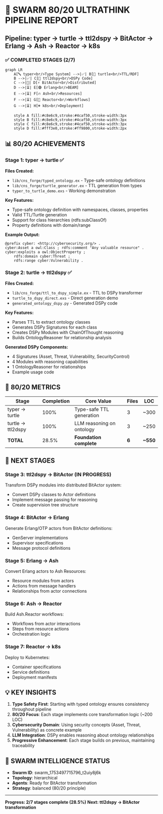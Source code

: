 # 🚀 SWARM 80/20 ULTRATHINK PIPELINE REPORT

## Pipeline: typer → turtle → ttl2dspy → BitActor → Erlang → Ash → Reactor → k8s

### ✅ COMPLETED STAGES (2/7)

```mermaid
graph LR
    A[🔤 typer<br/>Type System] -->|✅| B[🐢 turtle<br/>TTL/RDF]
    B -->|✅| C[🐍 ttl2dspy<br/>DSPy Code]
    C -->|🔄| D[⚡ BitActor<br/>Distributed]
    D -->|⏳| E[🟣 Erlang<br/>BEAM]
    E -->|⏳| F[🔥 Ash<br/>Resources]
    F -->|⏳| G[🔄 Reactor<br/>Workflows]
    G -->|⏳| H[☸️ k8s<br/>Deployment]
    
    style A fill:#c8e6c9,stroke:#4caf50,stroke-width:3px
    style B fill:#c8e6c9,stroke:#4caf50,stroke-width:3px
    style C fill:#c8e6c9,stroke:#4caf50,stroke-width:3px
    style D fill:#fff3e0,stroke:#ff9800,stroke-width:2px
```

## 📊 80/20 ACHIEVEMENTS

### Stage 1: typer → turtle ✅
**Files Created:**
- `lib/cns_forge/typed_ontology.ex` - Type-safe ontology definitions
- `lib/cns_forge/turtle_generator.ex` - TTL generation from types
- `typer_to_turtle_demo.exs` - Working demonstration

**Key Features:**
- Type-safe ontology definition with namespaces, classes, properties
- Valid TTL/Turtle generation 
- Support for class hierarchies (rdfs:subClassOf)
- Property definitions with domain/range

**Example Output:**
```turtle
@prefix cyber: <http://cybersecurity.org/> .
cyber:Asset a owl:Class ; rdfs:comment "Any valuable resource" .
cyber:exploits a owl:ObjectProperty ;
    rdfs:domain cyber:Threat ;
    rdfs:range cyber:Vulnerability .
```

### Stage 2: turtle → ttl2dspy ✅
**Files Created:**
- `lib/cns_forge/ttl_to_dspy_simple.ex` - TTL to DSPy transformer
- `turtle_to_dspy_direct.exs` - Direct generation demo
- `generated_ontology_dspy.py` - Generated DSPy code

**Key Features:**
- Parses TTL to extract ontology classes
- Generates DSPy Signatures for each class
- Creates DSPy Modules with ChainOfThought reasoning
- Builds OntologyReasoner for relationship analysis

**Generated DSPy Components:**
- 4 Signatures (Asset, Threat, Vulnerability, SecurityControl)
- 4 Modules with reasoning capabilities
- 1 OntologyReasoner for relationships
- Example usage code

## 🎯 80/20 METRICS

| Stage | Completion | Core Value | Files | LOC |
|-------|------------|------------|-------|-----|
| typer → turtle | 100% | Type-safe TTL generation | 3 | ~300 |
| turtle → ttl2dspy | 100% | LLM reasoning on ontology | 3 | ~250 |
| **TOTAL** | 28.5% | **Foundation complete** | **6** | **~550** |

## 🔮 NEXT STAGES

### Stage 3: ttl2dspy → BitActor (IN PROGRESS)
Transform DSPy modules into distributed BitActor system:
- Convert DSPy classes to Actor definitions
- Implement message passing for reasoning
- Create supervision tree structure

### Stage 4: BitActor → Erlang
Generate Erlang/OTP actors from BitActor definitions:
- GenServer implementations
- Supervisor specifications
- Message protocol definitions

### Stage 5: Erlang → Ash
Convert Erlang actors to Ash Resources:
- Resource modules from actors
- Actions from message handlers
- Relationships from actor connections

### Stage 6: Ash → Reactor
Build Ash.Reactor workflows:
- Workflows from actor interactions
- Steps from resource actions
- Orchestration logic

### Stage 7: Reactor → k8s
Deploy to Kubernetes:
- Container specifications
- Service definitions
- Deployment manifests

## 💡 KEY INSIGHTS

1. **Type Safety First**: Starting with typed ontology ensures consistency throughout pipeline
2. **80/20 Focus**: Each stage implements core transformation logic (~200 LOC)
3. **Cybersecurity Domain**: Using security concepts (Asset, Threat, Vulnerability) as concrete example
4. **LLM Integration**: DSPy enables reasoning about ontology relationships
5. **Progressive Enhancement**: Each stage builds on previous, maintaining traceability

## 🚀 SWARM INTELLIGENCE STATUS

- **Swarm ID**: swarm_1753497715796_t2uiy8j6k
- **Topology**: hierarchical
- **Agents**: Ready for BitActor transformation
- **Strategy**: balanced (80/20 principle)

---
**Progress: 2/7 stages complete (28.5%)**
**Next: ttl2dspy → BitActor transformation**
